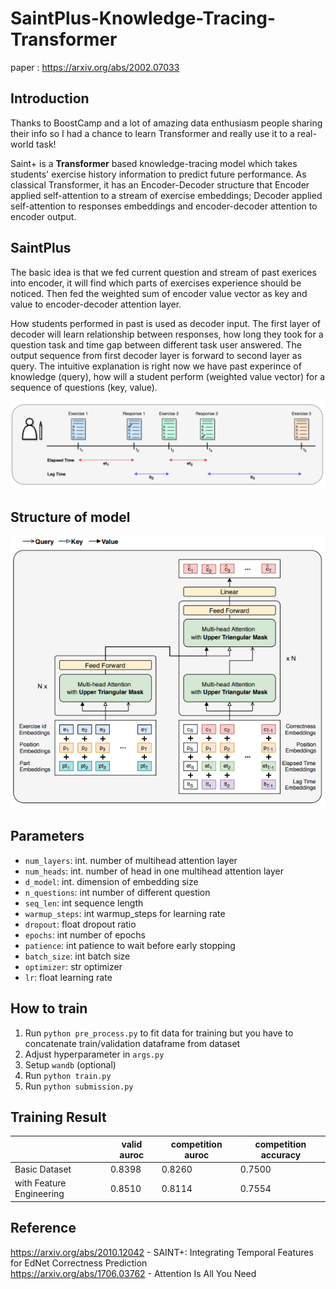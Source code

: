 # SaintPlus-Knowledge-Tracing-Transformer
paper : https://arxiv.org/abs/2002.07033

## Introduction
Thanks to BoostCamp and a lot of amazing data enthusiasm people sharing their info so I had a chance to learn Transformer and really use it to a real-world task!   
    
Saint+ is a **Transformer** based knowledge-tracing model which takes students' exercise history information to predict future performance. As classical Transformer, it has an Encoder-Decoder structure that Encoder applied self-attention to a stream of exercise embeddings; Decoder applied self-attention to responses embeddings and encoder-decoder attention to encoder output.

## SaintPlus
The basic idea is that we fed current question and stream of past exerices into encoder, it will find which parts of exercises experience should be noticed. Then fed the weighted sum of encoder value vector as key and value to encoder-decoder attention layer.    
    
How students performed in past is used as decoder input. The first layer of decoder will learn relationship between responses, how long they took for a question task and time gap between different task user answered. The output sequence from first decoder layer is forward to second layer as query. The intuitive explanation is right now we have past experince of knowledge (query), how will a student perform (weighted value vector) for a sequence of questions (key, value).     

![image](https://github.com/boostcampaitech3/level2-dkt-level2-recsys-06/blob/main/SaintPlus/elapsed.png)

## Structure of model
![image](https://github.com/boostcampaitech3/level2-dkt-level2-recsys-06/blob/main/SaintPlus/structure.png)

## Parameters
- `num_layers`: int.
    number of multihead attention layer
- `num_heads`: int.
    number of head in one multihead attention layer
- `d_model`: int.
    dimension of embedding size
- `n_questions`: int
    number of different question
- `seq_len`: int
    sequence length
- `warmup_steps`: int
    warmup_steps for learning rate
- `dropout`: float
    dropout ratio
- `epochs`: int
    number of epochs
- `patience`: int
    patience to wait before early stopping
- `batch_size`: int
    batch size
- `optimizer`: str
    optimizer
- `lr`: float
    learning rate

## How to train
1. Run `python pre_process.py` to fit data for training but you have to concatenate train/validation dataframe from dataset
2. Adjust hyperparameter in `args.py`
3. Setup `wandb` (optional)
4. Run `python train.py`
5. Run `python submission.py`

## Training Result
| |valid auroc|competition auroc|competition accuracy|
|---|---|---|---|
|Basic Dataset|0.8398|0.8260|0.7500|
|with Feature Engineering|0.8510|0.8114|0.7554|

## Reference
https://arxiv.org/abs/2010.12042 - SAINT+: Integrating Temporal Features for EdNet Correctness Prediction   
https://arxiv.org/abs/1706.03762 - Attention Is All You Need

